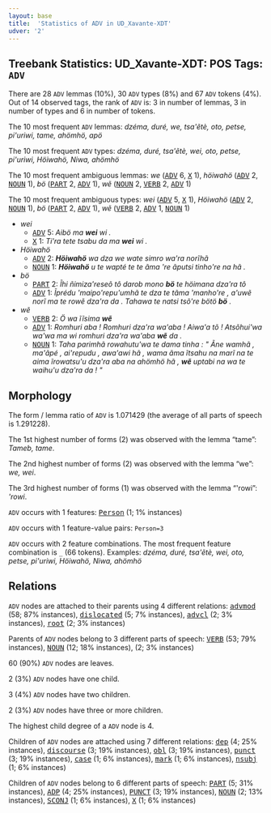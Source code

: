 ```yaml
---
layout: base
title:  'Statistics of ADV in UD_Xavante-XDT'
udver: '2'
---
```


## Treebank Statistics: UD_Xavante-XDT: POS Tags: `ADV`

There are 28 `ADV` lemmas (10%), 30 `ADV` types (8%) and 67 `ADV` tokens (4%).
Out of 14 observed tags, the rank of `ADV` is: 3 in number of lemmas, 3 in number of types and 6 in number of tokens.

The 10 most frequent `ADV` lemmas: <em>dzéma, duré, we, tsa'ẽtè, oto, petse, pi'uriwi, tame, ahömhö, apö</em>

The 10 most frequent `ADV` types:  <em>dzéma, duré, tsa'ẽtè, wei, oto, petse, pi'uriwi, Höiwahö, Niwa, ahömhö</em>

The 10 most frequent ambiguous lemmas: <em>we</em> (<tt><a href="xav_xdt-pos-ADV.html">ADV</a></tt> 6, <tt><a href="xav_xdt-pos-X.html">X</a></tt> 1), <em>höiwahö</em> (<tt><a href="xav_xdt-pos-ADV.html">ADV</a></tt> 2, <tt><a href="xav_xdt-pos-NOUN.html">NOUN</a></tt> 1), <em>bö</em> (<tt><a href="xav_xdt-pos-PART.html">PART</a></tt> 2, <tt><a href="xav_xdt-pos-ADV.html">ADV</a></tt> 1), <em>wẽ</em> (<tt><a href="xav_xdt-pos-NOUN.html">NOUN</a></tt> 2, <tt><a href="xav_xdt-pos-VERB.html">VERB</a></tt> 2, <tt><a href="xav_xdt-pos-ADV.html">ADV</a></tt> 1)

The 10 most frequent ambiguous types:  <em>wei</em> (<tt><a href="xav_xdt-pos-ADV.html">ADV</a></tt> 5, <tt><a href="xav_xdt-pos-X.html">X</a></tt> 1), <em>Höiwahö</em> (<tt><a href="xav_xdt-pos-ADV.html">ADV</a></tt> 2, <tt><a href="xav_xdt-pos-NOUN.html">NOUN</a></tt> 1), <em>bö</em> (<tt><a href="xav_xdt-pos-PART.html">PART</a></tt> 2, <tt><a href="xav_xdt-pos-ADV.html">ADV</a></tt> 1), <em>wẽ</em> (<tt><a href="xav_xdt-pos-VERB.html">VERB</a></tt> 2, <tt><a href="xav_xdt-pos-ADV.html">ADV</a></tt> 1, <tt><a href="xav_xdt-pos-NOUN.html">NOUN</a></tt> 1)


* <em>wei</em>
  * <tt><a href="xav_xdt-pos-ADV.html">ADV</a></tt> 5: <em>Aibö ma <b>wei</b> wi .</em>
  * <tt><a href="xav_xdt-pos-X.html">X</a></tt> 1: <em>Ti'ra tete tsabu da ma <b>wei</b> wi .</em>
* <em>Höiwahö</em>
  * <tt><a href="xav_xdt-pos-ADV.html">ADV</a></tt> 2: <em><b>Höiwahö</b> wa dza we wate simro wa'ra norĩhã</em>
  * <tt><a href="xav_xdt-pos-NOUN.html">NOUN</a></tt> 1: <em><b>Höiwahö</b> u te wapté te te ãma 're ãputsi tinho're na hã .</em>
* <em>bö</em>
  * <tt><a href="xav_xdt-pos-PART.html">PART</a></tt> 2: <em>Ĩhi ñimiza'reseõ tô darob mono <b>bö</b> te höimana dza'ra tô</em>
  * <tt><a href="xav_xdt-pos-ADV.html">ADV</a></tt> 1: <em>Ĩprédu 'maipo'repu'umhã te dza te tãma 'manho're , a'uwẽ norĩ ma te rowẽ dza'ra da . Tahawa te natsi tsõ're bötö <b>bö</b> .</em>
* <em>wẽ</em>
  * <tt><a href="xav_xdt-pos-VERB.html">VERB</a></tt> 2: <em>Ö wa ĩĩsima <b>wẽ</b></em>
  * <tt><a href="xav_xdt-pos-ADV.html">ADV</a></tt> 1: <em>Romhuri aba ! Romhuri dza'ra wa'aba ! Aiwa'a tõ ! Atsõhui'wa wa'wa ma wi romhuri dza'ra wa'aba <b>wẽ</b> da .</em>
  * <tt><a href="xav_xdt-pos-NOUN.html">NOUN</a></tt> 1: <em>Taha parimhã rowahutu'wa te dama tinha : " Ãne wamhã , ma'ãpé , ai'repudu , awa'awi hã , wama ãma ĩtsahu na marĩ na te aima ĩrowatsu'u dza'ra aba na ahömhö hã , <b>wẽ</b> uptabi na wa te waihu'u dza'ra da ! "</em>

## Morphology

The form / lemma ratio of `ADV` is 1.071429 (the average of all parts of speech is 1.291228).

The 1st highest number of forms (2) was observed with the lemma “tame”: <em>Tameb, tame</em>.

The 2nd highest number of forms (2) was observed with the lemma “we”: <em>we, wei</em>.

The 3rd highest number of forms (1) was observed with the lemma “'rowi”: <em>'rowi</em>.

`ADV` occurs with 1 features: <tt><a href="xav_xdt-feat-Person.html">Person</a></tt> (1; 1% instances)

`ADV` occurs with 1 feature-value pairs: `Person=3`

`ADV` occurs with 2 feature combinations.
The most frequent feature combination is `_` (66 tokens).
Examples: <em>dzéma, duré, tsa'ẽtè, wei, oto, petse, pi'uriwi, Höiwahö, Niwa, ahömhö</em>


## Relations

`ADV` nodes are attached to their parents using 4 different relations: <tt><a href="xav_xdt-dep-advmod.html">advmod</a></tt> (58; 87% instances), <tt><a href="xav_xdt-dep-dislocated.html">dislocated</a></tt> (5; 7% instances), <tt><a href="xav_xdt-dep-advcl.html">advcl</a></tt> (2; 3% instances), <tt><a href="xav_xdt-dep-root.html">root</a></tt> (2; 3% instances)

Parents of `ADV` nodes belong to 3 different parts of speech: <tt><a href="xav_xdt-pos-VERB.html">VERB</a></tt> (53; 79% instances), <tt><a href="xav_xdt-pos-NOUN.html">NOUN</a></tt> (12; 18% instances),  (2; 3% instances)

60 (90%) `ADV` nodes are leaves.

2 (3%) `ADV` nodes have one child.

3 (4%) `ADV` nodes have two children.

2 (3%) `ADV` nodes have three or more children.

The highest child degree of a `ADV` node is 4.

Children of `ADV` nodes are attached using 7 different relations: <tt><a href="xav_xdt-dep-dep.html">dep</a></tt> (4; 25% instances), <tt><a href="xav_xdt-dep-discourse.html">discourse</a></tt> (3; 19% instances), <tt><a href="xav_xdt-dep-obl.html">obl</a></tt> (3; 19% instances), <tt><a href="xav_xdt-dep-punct.html">punct</a></tt> (3; 19% instances), <tt><a href="xav_xdt-dep-case.html">case</a></tt> (1; 6% instances), <tt><a href="xav_xdt-dep-mark.html">mark</a></tt> (1; 6% instances), <tt><a href="xav_xdt-dep-nsubj.html">nsubj</a></tt> (1; 6% instances)

Children of `ADV` nodes belong to 6 different parts of speech: <tt><a href="xav_xdt-pos-PART.html">PART</a></tt> (5; 31% instances), <tt><a href="xav_xdt-pos-ADP.html">ADP</a></tt> (4; 25% instances), <tt><a href="xav_xdt-pos-PUNCT.html">PUNCT</a></tt> (3; 19% instances), <tt><a href="xav_xdt-pos-NOUN.html">NOUN</a></tt> (2; 13% instances), <tt><a href="xav_xdt-pos-SCONJ.html">SCONJ</a></tt> (1; 6% instances), <tt><a href="xav_xdt-pos-X.html">X</a></tt> (1; 6% instances)

